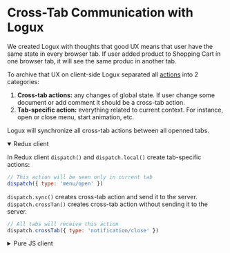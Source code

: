 # Cross-Tab Communication with Logux

We created Logux with thoughts that good UX means that user have the same state in every browser tab. If user added product to Shopping Cart in one browser tab, it will see the same produc in another tab.

To archive that UX on client-side Logux separated all [actions] into 2 categories:
1. **Cross-tab actions:** any changes of global state. If user change some document or add comment it should be a cross-tab action.
2. **Tab-specific action:** everything related to current context. For instance, open or close menu, start animation, etc.

Logux will synchronize all cross-tab actions between all openned tabs.

<details open><summary>Redux client</summary>

In Redux client `dispatch()` and `dispatch.local()` create tab-specific actions:

```js
// This action will be seen only in current tab
dispatch({ type: 'menu/open' })
```

`dispatch.sync()` creates cross-tab action and send it to the server. `dispatch.crossTan()` creates cross-tab action without sending it to the server.

```js
// All tabs will receive this action
dispatch.crossTab({ type: 'notification/close' })
```

</detailt>
<details><summary>Pure JS client</summary>

In pure JS Logux Client all actions are cross-tab by default.

```js
// All tabs will receive this action
client.log.add({ type: 'notification/close' })
```

You need to set `meta.tab` with `client.id` to create tab-specific action:

```js
// Only this client (this tab) will receive this action
client.log.add({ type: 'menu/open' }, { tab: client.id })
```

</detailt>

[actions]: ../guide/concepts/action.md


## New Tab

Note, that if user will open a new tab, Logux will not load action from other tab. New tab will load latest state only in two cases:

1. You use persistance log store on the client-side like
   [`IndexedStore`](/web-api/#indexedstore).
2. New tab loads latest state from the server with [subscriptions].

[subscriptions]: ../guide/concepts/subscription.md


## Server Actions

By default, all actions came from server are **cross-tab** action. All tabs will receive actions from the server, even if only single tab subscribed for them.

All actions, which client send to the server is cross-tab actions too.

<details open><summary>Redux client</summary>

```js
// All tabs will receive this action
dispatch.sync({ type: 'USERS/RENAME', id, name })
```

</detailt>
<details><summary>Pure JS client</summary>

```js
// All tabs will receive this action
client.log.add({ type: 'USERS/RENAME', id, name }, { sync: true })
```

</detailt>

We recommend you to create [reducers] with thinking about it. For instance, reducer should ignore “rename user” action if there if no this user in tab’s state.

```js
export default function reduceUsers(state = { }, action) {
  if (action.type === 'users/rename') {
    const user = state[action.id]
    if (user) {
      return { ...state, [action.id]: { ...user, name: action.name } }
    } else {
      return state
    }
  }
}
```

[reducers]: ../guide/concepts/state.md
